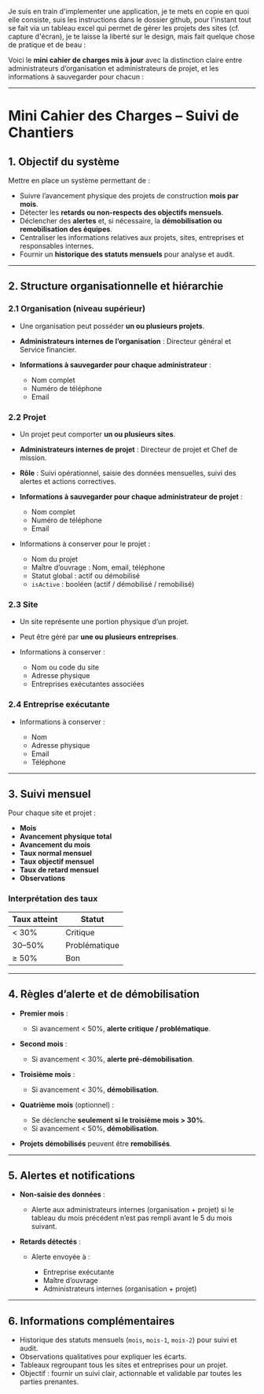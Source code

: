 Je suis en train d'implementer une application, je te mets en copie en quoi elle consiste, suis les instructions dans le dossier github, pour l'instant tout se fait via un tableau excel qui permet de gérer les projets des sites (cf. capture d'écran), je te laisse la liberté sur le design, mais fait quelque chose de pratique et de beau :

Voici le **mini cahier de charges mis à jour** avec la distinction claire entre administrateurs d’organisation et administrateurs de projet, et les informations à sauvegarder pour chacun :

---

# Mini Cahier des Charges – Suivi de Chantiers

## 1. **Objectif du système**

Mettre en place un système permettant de :

* Suivre l’avancement physique des projets de construction **mois par mois**.
* Détecter les **retards ou non-respects des objectifs mensuels**.
* Déclencher des **alertes** et, si nécessaire, la **démobilisation ou remobilisation des équipes**.
* Centraliser les informations relatives aux projets, sites, entreprises et responsables internes.
* Fournir un **historique des statuts mensuels** pour analyse et audit.

---

## 2. **Structure organisationnelle et hiérarchie**

### 2.1 Organisation (niveau supérieur)

* Une organisation peut posséder **un ou plusieurs projets**.
* **Administrateurs internes de l’organisation** : Directeur général et Service financier.
* **Informations à sauvegarder pour chaque administrateur** :

  * Nom complet
  * Numéro de téléphone
  * Email

### 2.2 Projet

* Un projet peut comporter **un ou plusieurs sites**.
* **Administrateurs internes de projet** : Directeur de projet et Chef de mission.
* **Rôle** : Suivi opérationnel, saisie des données mensuelles, suivi des alertes et actions correctives.
* **Informations à sauvegarder pour chaque administrateur de projet** :

  * Nom complet
  * Numéro de téléphone
  * Email
* Informations à conserver pour le projet :

  * Nom du projet
  * Maître d’ouvrage : Nom, email, téléphone
  * Statut global : actif ou démobilisé
  * `isActive` : booléen (actif / démobilisé / remobilisé)

### 2.3 Site

* Un site représente une portion physique d’un projet.
* Peut être géré par **une ou plusieurs entreprises**.
* Informations à conserver :

  * Nom ou code du site
  * Adresse physique
  * Entreprises exécutantes associées

### 2.4 Entreprise exécutante

* Informations à conserver :

  * Nom
  * Adresse physique
  * Email
  * Téléphone

---

## 3. **Suivi mensuel**

Pour chaque site et projet :

* **Mois**
* **Avancement physique total**
* **Avancement du mois**
* **Taux normal mensuel**
* **Taux objectif mensuel**
* **Taux de retard mensuel**
* **Observations**

### Interprétation des taux

| Taux atteint | Statut        |
| ------------ | ------------- |
| < 30%        | Critique      |
| 30–50%       | Problématique |
| ≥ 50%        | Bon           |

---

## 4. **Règles d’alerte et de démobilisation**

* **Premier mois** :

  * Si avancement < 50%, **alerte critique / problématique**.

* **Second mois** :

  * Si avancement < 30%, **alerte pré-démobilisation**.

* **Troisième mois** :

  * Si avancement < 30%, **démobilisation**.

* **Quatrième mois** (optionnel) :

  * Se déclenche **seulement si le troisième mois > 30%**.
  * Si avancement < 50%, **démobilisation**.

* **Projets démobilisés** peuvent être **remobilisés**.

---

## 5. **Alertes et notifications**

* **Non-saisie des données** :

  * Alerte aux administrateurs internes (organisation + projet) si le tableau du mois précédent n’est pas rempli avant le 5 du mois suivant.

* **Retards détectés** :

  * Alerte envoyée à :

    * Entreprise exécutante
    * Maître d’ouvrage
    * Administrateurs internes (organisation + projet)

---

## 6. **Informations complémentaires**

* Historique des statuts mensuels (`mois`, `mois-1`, `mois-2`) pour suivi et audit.
* Observations qualitatives pour expliquer les écarts.
* Tableaux regroupant tous les sites et entreprises pour un projet.
* Objectif : fournir un suivi clair, actionnable et validable par toutes les parties prenantes.
